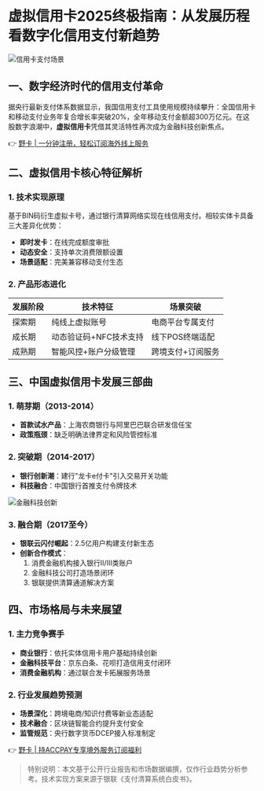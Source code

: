 # 虚拟信用卡2025终极指南：从发展历程看数字化信用支付新趋势

![信用卡支付场景](https://bbtdd.com/wp-content/uploads/img/094337900420.webp)

## 一、数字经济时代的信用支付革命
据央行最新支付体系数据显示，我国信用支付工具使用规模持续攀升：全国信用卡和移动支付业务年复合增长率突破20%，全年移动支付金额超300万亿元。在这股数字浪潮中，**虚拟信用卡**凭借其灵活特性再次成为金融科技创新焦点。

👉 [野卡 | 一分钟注册，轻松订阅海外线上服务](https://bbtdd.com/yeka)

## 二、虚拟信用卡核心特征解析
### 1. 技术实现原理
基于BIN码衍生虚拟卡号，通过银行清算网络实现在线信用支付。相较实体卡具备三大差异化优势：
- **即时发卡**：在线完成额度审批
- **动态安全**：支持单次消费限额设置
- **场景适配**：完美兼容移动支付生态

### 2. 产品形态进化
| 发展阶段 | 技术特征                 | 场景突破               |
|----------|--------------------------|-----------------------|
| 探索期   | 纯线上虚拟账号           | 电商平台专属支付      |
| 成长期   | 动态验证码+NFC技术支持   | 线下POS终端适配       |
| 成熟期   | 智能风控+账户分级管理    | 跨境支付+订阅服务     |

## 三、中国虚拟信用卡发展三部曲
### 1. 萌芽期（2013-2014）
- **首款试水产品**：上海农商银行与阿里巴巴联合研发信任宝
- **政策瓶颈**：缺乏明确法律界定和风险管控标准

### 2. 突破期（2014-2017）
- **银行创新潮**：建行"龙卡e付卡"引入交易开关功能
- **科技融合**：中国银行首推支付令牌技术

![金融科技创新](https://bbtdd.com/wp-content/uploads/img/0802023479623.webp)

### 3. 融合期（2017至今）
- **银联云闪付崛起**：2.5亿用户构建支付新生态
- **创新合作模式**：
  1. 消费金融机构接入银行II/III类账户
  2. 金融科技公司打造场景闭环
  3. 银联提供清算通道解决方案

## 四、市场格局与未来展望
### 1. 主力竞争赛手
- **商业银行**：依托实体信用卡用户基础持续创新
- **金融科技平台**：京东白条、花呗打造信用支付闭环
- **消费金融机构**：通过联合发卡拓展服务场景

### 2. 行业发展趋势预测
- **场景深化**：跨境电商/知识付费等新业态适配
- **技术融合**：区块链智能合约提升支付安全
- **监管规范**：央行数字货币DCEP接入标准制定

👉 [野卡 | 持ACCPAY专享境外服务订阅福利](https://bbtdd.com/yeka)

> 特别说明：本文基于公开行业报告和市场数据编撰，仅作行业趋势分析参考。技术实现方案来源于银联《支付清算系统白皮书》。